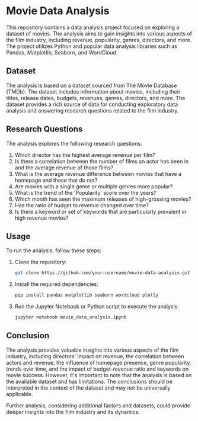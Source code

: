 # Movie Data Analysis

This repository contains a data analysis project focused on exploring a dataset of movies. The analysis aims to gain insights into various aspects of the film industry, including revenue, popularity, genres, directors, and more. The project utilizes Python and popular data analysis libraries such as Pandas, Matplotlib, Seaborn, and WordCloud.

## Dataset

The analysis is based on a dataset sourced from The Movie Database (TMDb). The dataset includes information about movies, including their titles, release dates, budgets, revenues, genres, directors, and more. The dataset provides a rich source of data for conducting exploratory data analysis and answering research questions related to the film industry.

## Research Questions

The analysis explores the following research questions:

1. Which director has the highest average revenue per film?
2. Is there a correlation between the number of films an actor has been in and the average revenue of those films?
3. What is the average revenue difference between movies that have a homepage and those that do not?
4. Are movies with a single genre or multiple genres more popular?
5. What is the trend of the 'Popularity' score over the years?
6. Which month has seen the maximum releases of high-grossing movies?
7. Has the ratio of budget to revenue changed over time?
8. Is there a keyword or set of keywords that are particularly prevalent in high revenue movies?

## Usage

To run the analysis, follow these steps:

1. Clone the repository:

   ```bash
   git clone https://github.com/your-username/movie-data-analysis.git
   ```

2. Install the required dependencies:

   ```bash
   pip install pandas matplotlib seaborn wordcloud plotly
   ```

3. Run the Jupyter Notebook or Python script to execute the analysis:

   ```bash
   jupyter notebook movie_data_analysis.ipynb
   ```

## Conclusion

The analysis provides valuable insights into various aspects of the film industry, including directors' impact on revenue, the correlation between actors and revenue, the influence of homepage presence, genre popularity, trends over time, and the impact of budget-revenue ratio and keywords on movie success. However, it's important to note that the analysis is based on the available dataset and has limitations. The conclusions should be interpreted in the context of the dataset and may not be universally applicable.

Further analysis, considering additional factors and datasets, could provide deeper insights into the film industry and its dynamics.
